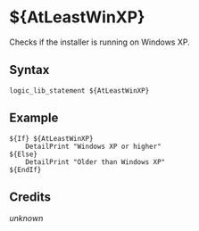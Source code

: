 # ${AtLeastWinXP}

Checks if the installer is running on Windows XP.

## Syntax

    logic_lib_statement ${AtLeastWinXP}

## Example

    ${If} ${AtLeastWinXP}
        DetailPrint "Windows XP or higher"
    ${Else}
        DetailPrint "Older than Windows XP"
    ${EndIf}

## Credits

*unknown*
